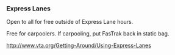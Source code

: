 ### Express Lanes

Open to all for free outside of Express Lane hours.

Free for carpoolers. If carpooling, put FasTrak back in static bag.

http://www.vta.org/Getting-Around/Using-Express-Lanes